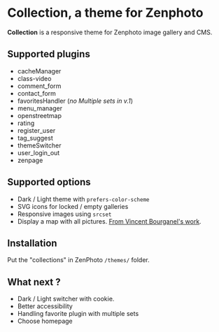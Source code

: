 # Collection, a theme for Zenphoto
**Collection** is a responsive theme for Zenphoto image gallery and CMS. 

## Supported plugins
* cacheManager
* class-video
* comment_form
* contact_form
* favoritesHandler (*no Multiple sets in v.1*)
* menu_manager
* openstreetmap
* rating
* register_user
* tag_suggest
* themeSwitcher
* user_login_out
* zenpage

## Supported options
* Dark / Light theme with `prefers-color-scheme`
* SVG icons for locked / empty galleries
* Responsive images using `srcset`
* Display a map with all pictures. [From Vincent Bourganel's work](https://www.vincentbourganel.fr/news/map-of-geo-localized-pictures/). 

## Installation
Put the "collections" in ZenPhoto `/themes/` folder.

## What next ?
* Dark / Light switcher with cookie.
* Better accessibility
* Handling favorite plugin with multiple sets
* Choose homepage